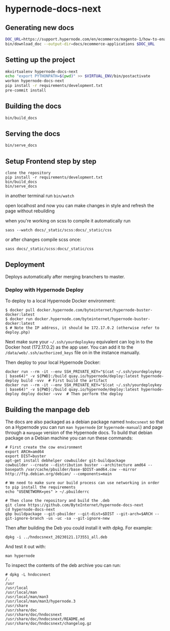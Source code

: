 # hypernode-docs-next

## Generating new docs

``` bash
DOC_URL=https://support.hypernode.com/en/ecommerce/magento-1/how-to-enable-mysql-query-logging-for-magento-1-x
bin/download_doc --output-dir=docs/ecommerce-applications $DOC_URL
```

## Setting up the project

``` bash
mkvirtualenv hypernode-docs-next
echo "export PYTHONPATH=$(pwd)" >> $VIRTUAL_ENV/bin/postactivate
workon hypernode-docs-next
pip install -r requirements/development.txt
pre-commit install
```

## Building the docs

``` bash
bin/build_docs
```

## Serving the docs

``` bash
bin/serve_docs
```
## Setup Frontend step by step
```
clone the repository
pip install -r requirements/development.txt
bin/build_docs
bin/serve_docs
```
in another terminal run
``` bin/watch ```

open localhost and now you can make changes in style and refresh the page without rebuilding

when you're working on scss to compile it automatically run
```
sass --watch docs/_static/scss:docs/_static/css
```

or after changes compile scss once:
```
sass docs/_static/scss:docs/_static/css
```

## Deployment

Deploys automatically after merging branchers to master.

### Deploy with Hypernode Deploy

To deploy to a local Hypernode Docker environment:
```
$ docker pull docker.hypernode.com/byteinternet/hypernode-buster-docker:latest
$ docker run docker.hypernode.com/byteinternet/hypernode-buster-docker:latest
$ # Note the IP address, it should be 172.17.0.2 (otherwise refer to deploy.php)
```

Next make sure your `~/.ssh/yourdeploykey` equivalent can log in to the Docker host (172.17.0.2) as the app user. You can add it to the `/data/web/.ssh/authorized_keys` file on in the instance manually.

Then deploy to your local Hypernode Docker:
```
docker run --rm -it --env SSH_PRIVATE_KEY="$(cat ~/.ssh/yourdeploykey | base64)" -v ${PWD}:/build quay.io/hypernode/deploy:latest hypernode-deploy build -vvv  # First build the artifact
docker run --rm -it --env SSH_PRIVATE_KEY="$(cat ~/.ssh/yourdeploykey | base64)" -v ${PWD}:/build quay.io/hypernode/deploy:latest hypernode-deploy deploy docker -vvv  # Then perform the deploy
```

## Building the manpage deb

The docs are also packaged as a debian package named `hndocsnext` so that on a Hypernode you can run `man hypernode` (or `hypernode-manual`) and page through a `manpage` version of the Hypernode docs. To build that debian package on a Debian machine you can run these commands:
```
# First create the cow environment
export ARCH=amd64
export DIST=buster
apt-get install debhelper cowbuilder git-buildpackage
cowbuilder --create --distribution buster --architecture amd64 --basepath /var/cache/pbuilder/base-$DIST-amd64.cow --mirror http://ftp.debian.org/debian/ --components=main

# We need to make sure our build process can use networking in order to pip install the requirements
echo "USENETWORK=yes" > ~/.pbuilderrc

# Then clone the repository and build the .deb
git clone https://github.com/ByteInternet/hypernode-docs-next
cd hypernode-docs-next
gbp buildpackage --git-pbuilder --git-dist=$DIST --git-arch=$ARCH --git-ignore-branch -us -uc -sa --git-ignore-new
```

Then after building the Deb you could install it with dpkg. For example:
```
dpkg -i ../hndocsnext_20230121.173551_all.deb
```

And test it out with:
```
man hypernode
```

To inspect the contents of the deb archive you can run:
```
# dpkg -L hndocsnext
/.
/usr
/usr/local
/usr/local/man
/usr/local/man/man3
/usr/local/man/man3/hypernode.3
/usr/share
/usr/share/doc
/usr/share/doc/hndocsnext
/usr/share/doc/hndocsnext/README.md
/usr/share/doc/hndocsnext/changelog.gz
```
